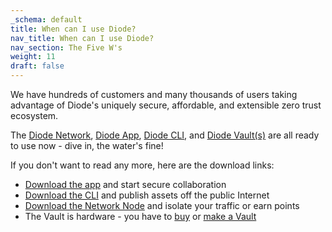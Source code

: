 ```yaml
---
_schema: default
title: When can I use Diode?
nav_title: When can I use Diode?
nav_section: The Five W's
weight: 11
draft: false
---
```

We have hundreds of customers and many thousands of users taking advantage of Diode's uniquely secure, affordable, and extensible zero trust ecosystem.

The [Diode Network](https://network.docs.diode.io), [Diode App](https://app.docs.diode.io), [Diode CLI](https://cli.docs.diode.io), and [Diode Vault(s)](https://vaults.docs.diode.io) are all ready to use now - dive in, the water's fine!

If you don't want to read any more, here are the download links:

* [Download the app](https://diode.io/download/#app) and start secure collaboration
* [Download the CLI](https://diode.io/download/#cli) and publish assets off the public Internet
* [Download the Network Node](https://diode.io/download/#network) and isolate your traffic or earn points
* The Vault is hardware - you have to <a href="https://vaults.docs.diode.io" target="_blank" rel="noopener">buy</a> or <a href="https://support.diode.io/article/ad7s45khyq" target="_blank" rel="noopener">make a Vault</a>